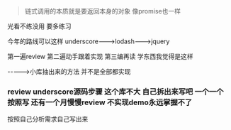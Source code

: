 > 链式调用的本质就是要返回本身的对象 像promise也一样





光看不练没用  要多练习

今年的路线可以这样 underscore--->lodash--->jquery



第一遍review 第二遍动手跟着实现 第三编再读  学东西我觉得是这样

----->小库抽出来的方法 并不是全部都实现





### review underscore源码步骤  这个库不大 自己拆出来写吧  一个一个按照写  还有一个月慢慢review  不实现demo永远掌握不了

按照自己分析需求自己写出来